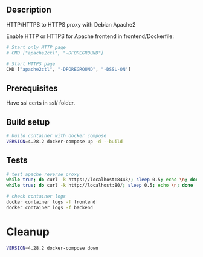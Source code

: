 
## Description

HTTP/HTTPS to HTTPS proxy with Debian Apache2

Enable HTTP or HTTPS for Apache frontend in frontend/Dockerfile:
```bash
# Start only HTTP page
# CMD ["apache2ctl", "-DFOREGROUND"]

# Start HTTPS page
CMD ["apache2ctl", "-DFOREGROUND", "-DSSL-ON"]
```

## Prerequisites

Have ssl certs in ssl/ folder.

## Build setup

```bash
# build container with docker compose
VERSION=4.28.2 docker-compose up -d --build


```

## Tests

```bash
# test apache reverse proxy
while true; do curl -k https://localhost:8443/; sleep 0.5; echo \n; done
while true; do curl -k http://localhost:80/; sleep 0.5; echo \n; done

# check container logs
docker container logs -f frontend
docker container logs -f backend
```

# Cleanup

```bash
VERSION=4.28.2 docker-compose down
```